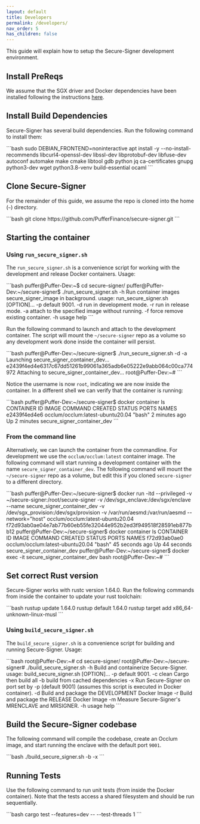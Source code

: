 ```yaml
---
layout: default
title: Developers
permalink: /developers/
nav_order: 5
has_children: false
---
```

This guide will explain how to setup the Secure-Signer development environment.

## Install PreReqs
We assume that the SGX driver and Docker dependencies have been installed following the instructions [here](../installation).


## Install Build Dependencies
Secure-Signer has several build dependencies. Run the following command to install them:
<div class="code-example" markdown="1">
```bash
sudo DEBIAN_FRONTEND=noninteractive apt install -y --no-install-recommends libcurl4-openssl-dev libssl-dev libprotobuf-dev libfuse-dev autoconf automake make cmake libtool gdb python jq ca-certificates gnupg python3-dev wget python3.8-venv build-essential ocaml 
```
</div>

## Clone Secure-Signer
For the remainder of this guide, we assume the repo is cloned into the home (`~`) directory.
<div class="code-example" markdown="1">
```bash
git clone https://github.com/PufferFinance/secure-signer.git
```
</div>

## Starting the container
### Using `run_secure_signer.sh`
The `run_secure_signer.sh` is a convenience script for working with the development and release Docker containers. Usage:
<div class="code-example" markdown="1">
```bash
puffer@Puffer-Dev:~$ cd secure-signer/    
puffer@Puffer-Dev:~/secure-signer$ ./run_secure_signer.sh -h                                                                    
Run container images secure_signer_image in background.
usage: run_secure_signer.sh [OPTION]...
    -p <Secure-Signer Server port> default 9001.
    -d run in development mode.
    -r run in release mode.
    -a attach to the specified image without running.
    -f force remove existing container.
    -h <usage> usage help
```
</div>

Run the following command to launch and attach to the development container. The script will mount the `~/secure-signer` repo as a volume so any development work done inside the container will persist.
<div class="code-example" markdown="1">
```bash
puffer@Puffer-Dev:~/secure-signer$ ./run_secure_signer.sh -d -a
Launching secure_signer_container_dev...
e2439f4ed4e6317c67dd51261b99061a365adb6e05222e9abb064c00ca774972
Attaching to secure_signer_container_dev...
root@Puffer-Dev:~#
```
</div>

Notice the username is now `root`, indicating we are now inside the container. In a different shell we can verify that the container is running:
<div class="code-example" markdown="1">
```bash
puffer@Puffer-Dev:~/secure-signer$ docker container ls
CONTAINER ID   IMAGE                              COMMAND   CREATED         STATUS         PORTS     NAMES
e2439f4ed4e6   occlum/occlum:latest-ubuntu20.04   "bash"    2 minutes ago   Up 2 minutes             secure_signer_container_dev
```
</div>


### From the command line
Alternatively, we can launch the container from the commandline. For development we use the `occlum/occlum:latest` container image. The following command will start running a development container with the name `secure_signer_container_dev`. The following command will mount the `~/secure-signer` repo as a volume, but edit this if you cloned `secure-signer` to a different directory.
<div class="code-example" markdown="1">
```bash
puffer@Puffer-Dev:~/secure-signer$ docker run -itd --privileged -v ~/secure-signer:/root/secure-signer -v /dev/sgx_enclave:/dev/sgx/enclave --name secure_signer_container_dev -v /dev/sgx_provision:/dev/sgx/provision -v /var/run/aesmd:/var/run/aesmd --network="host" occlum/occlum:latest-ubuntu20.04
f72d93ab0ae04e7ab77b60eb55fe32044e952b2ed3f949518f28591eb877bb12
puffer@Puffer-Dev:~/secure-signer$ docker container ls
CONTAINER ID   IMAGE                              COMMAND   CREATED          STATUS          PORTS     NAMES
f72d93ab0ae0   occlum/occlum:latest-ubuntu20.04   "bash"    45 seconds ago   Up 44 seconds             secure_signer_container_dev
puffer@Puffer-Dev:~/secure-signer$ docker exec -it secure_signer_container_dev bash
root@Puffer-Dev:~#
```
</div>



## Set correct Rust version
Secure-Signer works with rustc version 1.64.0. Run the following commands from inside the container to update your rust toolchain:
<div class="code-example" markdown="1">
```bash
rustup update 1.64.0  
rustup default 1.64.0  
rustup target add x86_64-unknown-linux-musl
```
</div>

### Using `build_secure_signer.sh`
The `build_secure_signer.sh` is a convenience script for building and running Secure-Signer. Usage:
<div class="code-example" markdown="1">
```bash
root@Puffer-Dev:~# cd secure-signer/ 
root@Puffer-Dev:~/secure-signer# ./build_secure_signer.sh -h
Build and containerize Secure-Signer.
usage: build_secure_signer.sh [OPTION]...
    -p <Secure-Signer Server port> default 9001.
    -c clean Cargo then build all
    -b build from cached dependencies
    -x Run Secure-Signer on port set by -p (default 9001) (assumes this script is executed in Docker container).
    -d Build and package the DEVELOPMENT Docker Image
    -r Build and package the RELEASE Docker Image
    -m Measure Secure-Signer's MRENCLAVE and MRSIGNER.
    -h <usage> usage help
```
</div>

## Build the Secure-Signer codebase
The following command will compile the codebase, create an Occlum image, and start running the enclave with the default port `9001`.
<div class="code-example" markdown="1">
```bash
./build_secure_signer.sh -b -x
```
</div>

## Running Tests
Use the following command to run unit tests (from inside the Docker container). Note that the tests access a shared filesystem and should be run sequentially.
<div class="code-example" markdown="1">
```bash
cargo test --features=dev -- --test-threads 1
```
</div>

